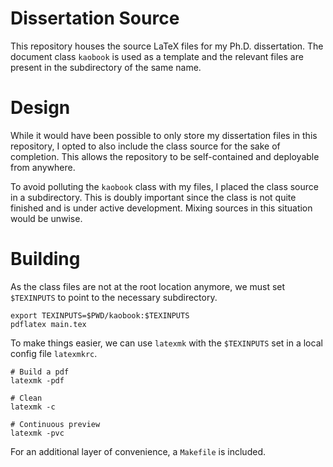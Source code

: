 # Dissertation Source

This repository houses the source LaTeX files for my Ph.D. dissertation. The document class `kaobook` is used as a template and the relevant files are present in the subdirectory of the same name. 

# Design

While it would have been possible to only store my dissertation files in this repository, I opted to also include the class source for the sake of completion. This allows the repository to be self-contained and deployable from anywhere.

To avoid polluting the `kaobook` class with my files, I placed the class source in a subdirectory. This is doubly important since the class is not quite finished and is under active development. Mixing sources in this situation would be unwise. 

# Building

As the class files are not at the root location anymore, we must set `$TEXINPUTS` to point to the necessary subdirectory.

```
export TEXINPUTS=$PWD/kaobook:$TEXINPUTS
pdflatex main.tex
```

To make things easier, we can use `latexmk` with the `$TEXINPUTS` set in a local config file `latexmkrc`.

```
# Build a pdf
latexmk -pdf

# Clean 
latexmk -c

# Continuous preview
latexmk -pvc
```

For an additional layer of convenience, a `Makefile` is included.

